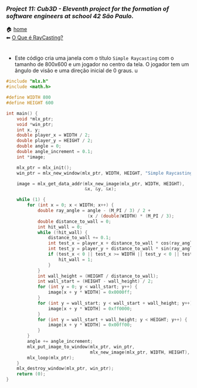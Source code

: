 ### _Project 11: Cub3D - Eleventh project for the formation of software engineers at school 42 São Paulo._

🏠 [home](https://github.com/Vinicius-Santoro/42-formation-lvl2-11.cub3d)<br>
⬅ [O Que é RayCasting?](https://github.com/Vinicius-Santoro/42-formation-lvl2-10.net_pratice/blob/main/docs/level01.md)

<h1></h1>

- Este código cria uma janela com o título `Simple Raycasting` com o tamanho de 800x600 e um jogador no centro da tela. O jogador tem um ângulo de visão e uma direção inicial de 0 graus.
u
```c
#include "mlx.h"
#include <math.h>

#define WIDTH 800
#define HEIGHT 600

int main() {
    void *mlx_ptr;
    void *win_ptr;
    int x, y;
    double player_x = WIDTH / 2;
    double player_y = HEIGHT / 2;
    double angle = 0;
    double angle_increment = 0.1;
    int *image;

    mlx_ptr = mlx_init();
    win_ptr = mlx_new_window(mlx_ptr, WIDTH, HEIGHT, "Simple Raycasting");

    image = mlx_get_data_addr(mlx_new_image(mlx_ptr, WIDTH, HEIGHT),
                              &x, &y, &x);

    while (1) {
        for (int x = 0; x < WIDTH; x++) {
            double ray_angle = angle - (M_PI / 3) / 2 +
                               (x / (double)WIDTH) * (M_PI / 3);
            double distance_to_wall = 0;
            int hit_wall = 0;
            while (!hit_wall) {
                distance_to_wall += 0.1;
                int test_x = player_x + distance_to_wall * cos(ray_angle);
                int test_y = player_y + distance_to_wall * sin(ray_angle);
                if (test_x < 0 || test_x >= WIDTH || test_y < 0 || test_y >= HEIGHT) {
                    hit_wall = 1;
                }
            }
            int wall_height = (HEIGHT / distance_to_wall);
            int wall_start = (HEIGHT - wall_height) / 2;
            for (int y = 0; y < wall_start; y++) {
                image[x + y * WIDTH] = 0x0000ff;
            }
            for (int y = wall_start; y < wall_start + wall_height; y++) {
                image[x + y * WIDTH] = 0xff0000;
            }
            for (int y = wall_start + wall_height; y < HEIGHT; y++) {
                image[x + y * WIDTH] = 0x00ff00;
            }
        }
        angle += angle_increment;
        mlx_put_image_to_window(mlx_ptr, win_ptr,
                                mlx_new_image(mlx_ptr, WIDTH, HEIGHT), 0, 0);
        mlx_loop(mlx_ptr);
    }
    mlx_destroy_window(mlx_ptr, win_ptr);
    return (0);
}
```
